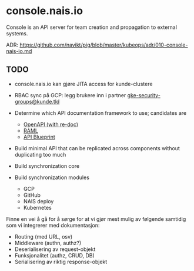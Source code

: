 # console.nais.io

Console is an API server for team creation and propagation to external systems.

ADR: https://github.com/navikt/pig/blob/master/kubeops/adr/010-console-nais-io.md

## TODO

* console.nais.io kan gjøre JITA access for kunde-clustere

* RBAC sync på GCP: legg brukere inn i partner gke-security-groups@kunde.tld

* Determine which API documentation framework to use; candidates are
  * [OpenAPI (with re-doc)](https://redocly.github.io)
  * [RAML](https://raml.org/)
  * [API Blueprint](https://apiblueprint.org/)

* Build minimal API that can be replicated across components without duplicating too much

* Build synchronization core

* Build synchronization modules
  * GCP
  * GitHub
  * NAIS deploy
  * Kubernetes

Finne en vei å gå for å sørge for at vi gjør mest mulig av følgende samtidig som vi integrerer med dokumentasjon:

- Routing (med URL, osv)
- Middleware (authn, authz?)
- Deserialisering av request-objekt
- Funksjonalitet (authz, CRUD, DB)
- Serialisering av riktig response-objekt